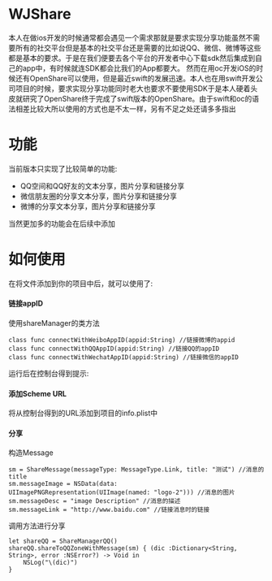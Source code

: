 # WJShare
本人在做ios开发的时候通常都会遇见一个需求那就是要求实现分享功能虽然不需要所有的社交平台但是基本的社交平台还是需要的比如说QQ、微信、微博等这些都是基本的要求。于是在我们便要去各个平台的开发者中心下载sdk然后集成到自己的app中，有时候就连SDK都会比我们的App都要大。
然而在用oc开发iOS的时候还有OpenShare可以使用，但是最近swift的发展迅速。本人也在用swift开发公司项目的时候，要求实现分享功能同时老大也要求不要使用SDK于是本人硬着头皮就研究了OpenShare终于完成了swift版本的OpenShare。由于swift和oc的语法相差比较大所以使用的方式也是不太一样，另有不足之处还请多多指出
# 功能
当前版本只实现了比较简单的功能:
* QQ空间和QQ好友的文本分享，图片分享和链接分享
* 微信朋友圈的分享文本分享，图片分享和链接分享
* 微博的分享文本分享，图片分享和链接分享

当然更加多的功能会在后续中添加
# 如何使用
在将文件添加到你的项目中后，就可以使用了:
#### 链接appID
使用shareManager的类方法
    
    class func connectWithWeiboAppID(appid:String) //链接微博的appid
    class func connectWithQQAppID(appid:String) //链接QQ的appID
    class func connectWithWechatAppID(appid:String) //链接微信的appID
    
运行后在控制台得到提示:
#### 添加Scheme URL
将从控制台得到的URL添加到项目的info.plist中
#### 分享
构造Message

    sm = ShareMessage(messageType: MessageType.Link, title: "测试") //消息的title
    sm.messageImage = NSData(data:  UIImagePNGRepresentation(UIImage(named: "logo-2"))) //消息的图片
    sm.messageDesc = "image Description" //消息的描述
    sm.messageLink = "http://www.baidu.com" //链接消息时的链接
    
调用方法进行分享

    let shareQQ = ShareManagerQQ()
    shareQQ.shareToQQZoneWithMessage(sm) { (dic :Dictionary<String, String>, error :NSError?) -> Void in
        NSLog("\(dic)")
    }
    


